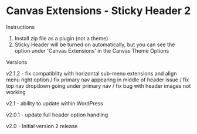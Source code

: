 Canvas Extensions - Sticky Header 2
===================================

Instructions

1. Install zip file as a plugin (not a theme)
2. Sticky Header will be turned on automatically, but you can see the option under 'Canvas Extensions' in the Canvas Theme Options

Versions

v2.1.2 - fix compatiblity with horizontal sub-menu extensions and align menu right option / fix primary nav appearing in middle of header issue / fix top nav dropdown going under primary nav / fix bug with header images not working

v2.1 - ability to update within WordPress

v2.0.1 - update full header option handling

v2.0 - Initial version 2 release
